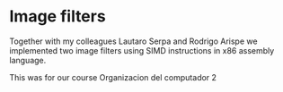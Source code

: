 # Image filters

Together with my colleagues Lautaro Serpa and Rodrigo Arispe we implemented two image filters using SIMD instructions in x86 assembly language.

This was for our course Organizacion del computador 2 
